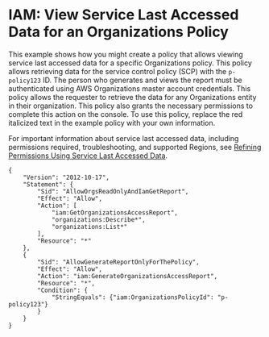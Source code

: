 # IAM: View Service Last Accessed Data for an Organizations Policy<a name="reference_policies_examples_iam_service-accessed-data-orgs"></a>

This example shows how you might create a policy that allows viewing service last accessed data for a specific Organizations policy\. This policy allows retrieving data for the service control policy \(SCP\) with the `p-policy123` ID\. The person who generates and views the report must be authenticated using AWS Organizations master account credentials\. This policy allows the requester to retrieve the data for any Organizations entity in their organization\. This policy also grants the necessary permissions to complete this action on the console\. To use this policy, replace the red italicized text in the example policy with your own information\.

For important information about service last accessed data, including permissions required, troubleshooting, and supported Regions, see [Refining Permissions Using Service Last Accessed Data](access_policies_access-advisor.md)\.

```
{
    "Version": "2012-10-17",
    "Statement": {
        "Sid": "AllowOrgsReadOnlyAndIamGetReport",
        "Effect": "Allow",
        "Action": [
            "iam:GetOrganizationsAccessReport",
            "organizations:Describe*",
            "organizations:List*"
        ],
        "Resource": "*"
    },
    {
        "Sid": "AllowGenerateReportOnlyForThePolicy",
        "Effect": "Allow",
        "Action": "iam:GenerateOrganizationsAccessReport",
        "Resource": "*",
        "Condition": {
            "StringEquals": {"iam:OrganizationsPolicyId": "p-policy123"}
        }
    }
}
```
